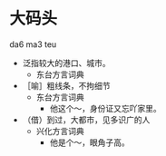 



# 大码头
da6 ma3 teu
+ 泛指较大的港口、城市。
  * 东台方言词典
+ ［喻］粗线条，不拘细节
  * 东台方言词典
    - 他这个～，身份证又忘吖家里。
+ （借）到过，大都市，见多识广的人
  * 兴化方言词典
    - 他是个～，眼角子高。
